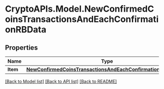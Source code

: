 # CryptoAPIs.Model.NewConfirmedCoinsTransactionsAndEachConfirmationRBData

## Properties

Name | Type | Description | Notes
------------ | ------------- | ------------- | -------------
**Item** | [**NewConfirmedCoinsTransactionsAndEachConfirmationRBDataItem**](NewConfirmedCoinsTransactionsAndEachConfirmationRBDataItem.md) |  | 

[[Back to Model list]](../README.md#documentation-for-models) [[Back to API list]](../README.md#documentation-for-api-endpoints) [[Back to README]](../README.md)

